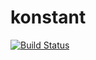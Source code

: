 # konstant
[![Build Status](https://img.shields.io/travis/fthomas/konstant/master.svg)](https://travis-ci.org/fthomas/konstant)
